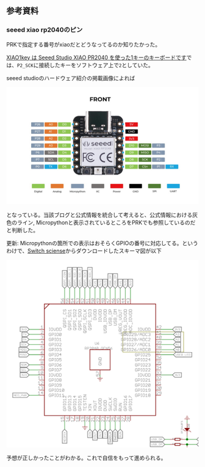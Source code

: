 ## 参考資料

### seeed xiao rp2040のピン

PRKで指定する番号がxiaoだとどうなってるのか知りたかった。

[XIAO1key は Seeed Studio XIAO PR2040 を使った1キーのキーボードです](https://kurihara.hatenadiary.jp/entry/2022/09/11/190307)では、`P2_SCK`に接続したキーをソフトウェア上で`2`としていた。

seeed studioのハードウェア紹介の掲載画像によれば

![ピンの情報](images/xinpin.jpg)

となっている。当該ブログと公式情報を統合して考えると、公式情報における灰色のライン, Micropythonと表示されているところをPRKでも参照しているのだと判断した。

更新: Micropythonの箇所での表示はおそらくGPIOの番号に対応してる。というわけで、[Switch sciense](https://www.switch-science.com/products/7634)からダウンロードしたスキーマ図が以下

![seeed xiaoに載ってるrp2040のピン情報](images/rp2040_on_xiao.png)

予想が正しかったことがわかる。これで自信をもって進められる。
